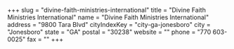 +++
slug = "divine-faith-ministries-international"
title = "Divine Faith Ministries International"
name = "Divine Faith Ministries International"
address = "9800 Tara Blvd"
cityIndexKey = "city-ga-jonesboro"
city = "Jonesboro"
state = "GA"
postal = "30238"
website = ""
phone = "770 603-0025"
fax = ""
+++
